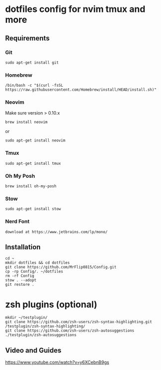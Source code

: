 # dotfiles config for nvim tmux and more

## Requirements

### Git

```
sudo apt-get install git
```

### Homebrew

```
/bin/bash -c "$(curl -fsSL https://raw.githubusercontent.com/Homebrew/install/HEAD/install.sh)"
```

### Neovim

Make sure version > 0.10.x
```
brew install neovim
```

or

```
sudo apt-get install neovim
```

### Tmux

```
sudo apt-get install tmux
```

### Oh My Posh

```
brew install oh-my-posh
```

### Stow

```
sudo apt-get install stow
```

### Nerd Font

```
download at https://www.jetbrains.com/lp/mono/
``` 

## Installation

```
cd ~
mkdir dotfiles && cd dotfiles
git clone https://github.com/MrFlip0815/Config.git
cp -rp Config/. ~/dotfiles
rm -rf Config
stow . --adopt
git restore .
```

# zsh plugins (optional)

```
mkdir ~/testplugin/
git clone https://github.com/zsh-users/zsh-syntax-highlighting.git /testplugin/zsh-syntax-highlighting/
git clone https://github.com/zsh-users/zsh-autosuggestions ./testplugin/zsh-autosuggestions
```


## Video and Guides

https://www.youtube.com/watch?v=y6XCebnB9gs
